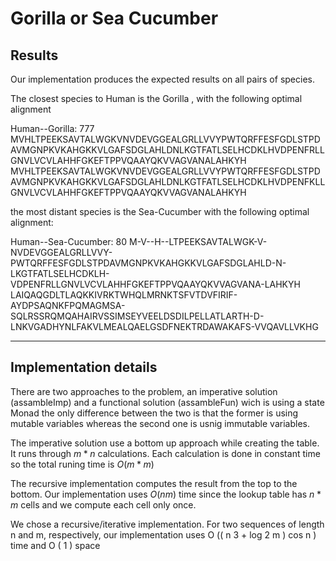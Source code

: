 # Gorilla or Sea Cucumber

## Results
Our implementation produces the expected results on all pairs of
species.

The closest species to Human is the Gorilla , with the following
optimal alignment

Human--Gorilla: 777
MVHLTPEEKSAVTALWGKVNVDEVGGEALGRLLVVYPWTQRFFESFGDLSTPDAVMGNPKVKAHGKKVLGAFSDGLAHLDNLKGTFATLSELHCDKLHVDPENFRLLGNVLVCVLAHHFGKEFTPPVQAAYQKVVAGVANALAHKYH
MVHLTPEEKSAVTALWGKVNVDEVGGEALGRLLVVYPWTQRFFESFGDLSTPDAVMGNPKVKAHGKKVLGAFSDGLAHLDNLKGTFATLSELHCDKLHVDPENFKLLGNVLVCVLAHHFGKEFTPPVQAAYQKVVAGVANALAHKYH

the most distant species is the Sea-Cucumber with the following optimal alignment:

Human--Sea-Cucumber: 80
M-V--H--LTPEEKSAVTALWGK-V-NVDEVGGEALGRLLVVY-PWTQRFFESFGDLSTPDAVMGNPKVKAHGKKVLGAFSDGLAHLD-N-LKGTFATLSELHCDKLH-VDPENFRLLGNVLVCVLAHHFGKEFTPPVQAAYQKVVAGVANA-LAHKYH
LAIQAQGDLTLAQKKIVRKTWHQLMRNKTSFVTDVFIRIF-AYDPSAQNKFPQMAGMSA-SQLRSSRQMQAHAIRVSSIMSEYVEELDSDILPELLATLARTH-D-LNKVGADHYNLFAKVLMEALQAELGSDFNEKTRDAWAKAFS-VVQAVLLVKHG

------------------------------


## Implementation details

There are two approaches to the problem, an imperative solution (assambleImp) and
a functional solution (assambleFun) wich is using a state Monad the only difference between the two
is that the former is using mutable variables whereas the second one is usnig immutable variables.

The imperative solution use a bottom up approach while creating the table.
It runs through $m*n$ calculations. Each calculation is done in constant time so the total runing time is $O(m*m)$

The recursive implementation computes the result  from the top to the bottom. 
Our implementation uses $O(nm)$ time since the lookup table has $n*m$ cells and we compute each cell only once. 

We chose a recursive/iterative implementation. For two sequences
of length n and m, respectively, our implementation uses O (( n 3 +
log 2 m ) cos n ) time and O ( 1 ) space
